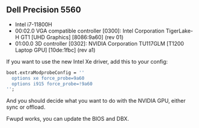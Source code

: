## Dell Precision 5560

- Intel i7-11800H
- 00:02.0 VGA compatible controller [0300]: Intel Corporation TigerLake-H GT1 [UHD Graphics] [8086:9a60] (rev 01)
- 01:00.0 3D controller [0302]: NVIDIA Corporation TU117GLM [T1200 Laptop GPU] [10de:1fbc] (rev a1)

If you want to use the new Intel Xe driver, add this to your config:
```nix
boot.extraModprobeConfig = ''
  options xe force_probe=9a60
  options i915 force_probe=!9a60
'';
```

And you should decide what you want to do with the NVIDIA GPU, either sync or offload.

Fwupd works, you can update the BIOS and DBX.
